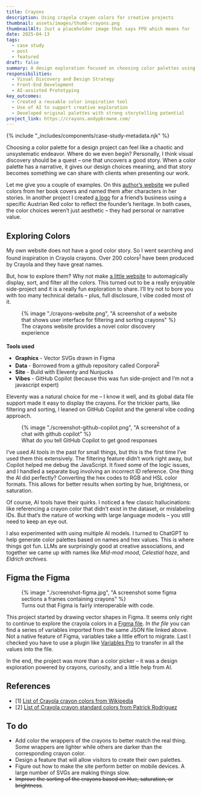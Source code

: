 ```yaml
---
title: Crayons
description: Using crayola crayon colors for creative projects
thumbnail: assets/images/thumb-crayons.png
thumbnailAlt: Just a placeholder image that says FPO which means for  
date: 2025-04-13
tags:
  - case study
  - post
  - featured
draft: false
summary: A design exploration focused on choosing color palettes using Crayola crayons as a creative foundation. Built a custom tool to display, sort, and filter 120 colors with the help of AI.
responsibilities:
  - Visual Discovery and Design Strategy
  - Front-End Development
  - AI-assisted Prototyping
key_outcomes:
  - Created a reusable color inspiration tool
  - Use of AI to support creative exploration
  - Developed original palettes with strong storytelling potential
project_link: https://crayons.andypbrowne.com/
---
```


{% include "_includes/components/case-study-metadata.njk" %}

Choosing a color palette for a design project can feel like a chaotic and unsystematic endeavor. Where do we even begin? Personally, I think visual discovery should be a quest – one that uncovers a good story. When a color palette has a narrative, it gives our design choices meaning, and that story becomes something we can share with clients when presenting our work. 

Let me give you a couple of examples. On this [author’s website](https://andypbrowne.com/blog/ya-author/) we pulled colors from her book covers and named them after characters in her stories. In another project I created [a logo](https://www.dropbox.com/scl/fi/1bhopw3b1a0nhf89fyt2r/Logo-guide.pdf?rlkey=yk006d1knrbxl5ht640wtgdu1&st=1xkzqu3k&dl=0) for a friend’s business using a specific Austrian Red color to reflect the founder’s heritage. In both cases, the color choices weren’t just aesthetic – they had personal or narrative value.

## Exploring Colors

My own website does not have a good color story. So I went searching and found inspiration in Crayola crayons. Over 200 colors<sup>[1](#footnote-1)</sup> have been produced by Crayola and they have great names.

But, how to explore them? Why not make [a little website](https://crayons.andypbrowne.com/) to automagically display, sort, and filter all the colors. This turned out to be a really enjoyable side-project and it is a really fun exploration to share. I’ll try not to bore you with too many technical details – plus, full disclosure, I vibe coded most of it.

<figure>
  {% image "./crayons-website.png", "A screenshot of a website that shows user interface for filtering and sorting crayons" %}
  <figcaption>The crayons website provides a novel color discovery experience</figcaption>
</figure>

<aside>

<h2 style="font-size: var(--font-size-base);">Tools used</h2>

- **Graphics** - Vector SVGs drawn in Figma 
- **Data** - Borrowed from a github repository called Corpora<sup>[2](#footnote-2)</sup>
- **Site** - Build with Eleventy and Nunjucks 
- **Vibes** - GitHub Copilot (because this was fun side-project and I’m not a javascript expert)

</aside>

Eleventy was a natural choice for me – I know it well, and its global data file support made it easy to display the crayons.  For the trickier parts, like filtering and sorting, I leaned on GitHub Copilot and the general vibe coding approach. 

<figure>
  {% image "./screenshot-github-copilot.png", "A screenshot of a chat with github copilot" %}
  <figcaption>What do you tell GitHub Copilot to get good responses</figcaption>
</figure>

I’ve used AI tools in the past for small things, but this is the first time I’ve used them this extensively. The filtering feature didn’t work right away, but Copilot helped me debug the JavaScript.  It fixed some of the logic issues, and I handled a separate bug involving an incorrect ID reference. One thing the AI did perfectly? Converting the hex codes to RGB and HSL color formats. This allows for better results when sorting by hue, brightness, or saturation.

Of course, AI tools have their quirks. I noticed a few classic hallucinations: like referencing a crayon color that didn’t exist in the dataset, or mislabeling IDs. But that‘s the nature of working with large language models – you still need to keep an eye out.

I also experimented with using multiple AI models. I turned to ChatGPT to help generate color palettes based on names and hex values. This is where things got fun. LLMs are surprisingly good at creative associations, and together we came up with names like *Mid-mod mood*, *Celestial haze*, and *Eldrich archives.*

## Figma the Figma

<figure>
  {% image "./screenshot-figma.jpg", "A screenshot some figma sections a frames containing crayons" %}
  <figcaption>Turns out that Figma is fairly interoperable with code. </figcaption>
</figure>

This project started by drawing vector shapes in Figma. It seems only right to continue to explore the crayola colors in a [Figma file](https://www.figma.com/community/file/1523423635213855888/crayon-colors). <em>In the file</em> you can find a series of variables imported from the same JSON file linked above. Not a native feature of Figma, variables take a little effort to migrate. Last I checked you have to use a plugin like [Variables Pro](https://www.figma.com/community/plugin/1264578192495051449/variables-pro-swap-import-export-variables) to transfer in all the values into the file.   

In the end, the project was more than a color picker – it was a design exploration powered by crayons, curiosity, and a little help from AI.


## References
- <span id="footnote-1">[1]</span> [List of Crayola crayon colors from Wikipedia](https://en.wikipedia.org/wiki/List_of_Crayola_crayon_colors)
- <span id="footnote-2">[2]</span> [List of Crayola crayon standard colors from Patrick Rodriguez](https://github.com/dariusk/corpora/blob/master/data/colors/crayola.json) 


## To do
- Add color the wrappers of the crayons to better match the real thing. Some wrappers are lighter while others are darker than the corresponding crayon color.
- Design a feature that will allow visitors to create their own palettes.
- Figure out how to make the site perform better on mobile devices. A large number of SVGs are making things slow.
- <s>Improve the sorting of the crayons based on Hue, saturation, or brightness</s>. 

